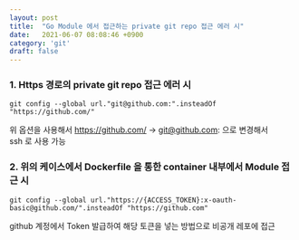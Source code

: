 ```yaml
---
layout: post
title:  "Go Module 에서 접근하는 private git repo 접근 에러 시"
date:   2021-06-07 08:08:46 +0900
category: 'git'
draft: false
---
```


### 1. Https 경로의 private git repo 접근 에러 시

```
git config --global url."git@github.com:".insteadOf "https://github.com/"
```

위 옵션을 사용해서 https://github.com/ -> git@github.com:  으로 변경해서  
ssh 로 사용 가능


### 2. 위의 케이스에서 Dockerfile 을 통한 container 내부에서 Module 접근 시 

```
git config --global url."https://{ACCESS_TOKEN}:x-oauth-basic@github.com/".insteadOf "https://github.com"
```

github 계정에서 Token 발급하여 해당 토큰을 넣는 방법으로 비공개 레포에 접근


